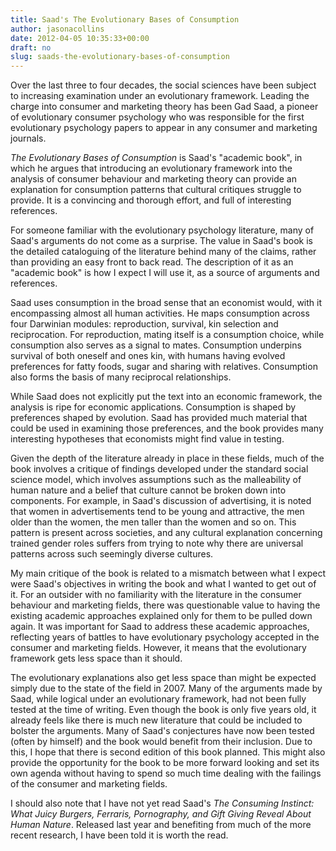 ```yaml
---
title: Saad's The Evolutionary Bases of Consumption
author: jasonacollins
date: 2012-04-05 10:35:33+00:00
draft: no
slug: saads-the-evolutionary-bases-of-consumption
---
```


Over the last three to four decades, the social sciences have been subject to increasing examination under an evolutionary framework. Leading the charge into consumer and marketing theory has been Gad Saad, a pioneer of evolutionary consumer psychology who was responsible for the first evolutionary psychology papers to appear in any consumer and marketing journals.

*The Evolutionary Bases of Consumption* is Saad's "academic book", in which he argues that introducing an evolutionary framework into the analysis of consumer behaviour and marketing theory can provide an explanation for consumption patterns that cultural critiques struggle to provide. It is a convincing and thorough effort, and full of interesting references.

For someone familiar with the evolutionary psychology literature, many of Saad's arguments do not come as a surprise. The value in Saad's book is the detailed cataloguing of the literature behind many of the claims, rather than providing an easy front to back read. The description of it as an "academic book" is how I expect I will use it, as a source of arguments and references.

Saad uses consumption in the broad sense that an economist would, with it encompassing almost all human activities. He maps consumption across four Darwinian modules: reproduction, survival, kin selection and reciprocation. For reproduction, mating itself is a consumption choice, while consumption also serves as a signal to mates. Consumption underpins survival of both oneself and ones kin, with humans having evolved preferences for fatty foods, sugar and sharing with relatives. Consumption also forms the basis of many reciprocal relationships.

While Saad does not explicitly put the text into an economic framework, the analysis is ripe for economic applications. Consumption is shaped by preferences shaped by evolution. Saad has provided much material that could be used in examining those preferences, and the book provides many interesting hypotheses that economists might find value in testing.

Given the depth of the literature already in place in these fields, much of the book involves a critique of findings developed under the standard social science model, which involves assumptions such as the malleability of human nature and a belief that culture cannot be broken down into components. For example, in Saad's discussion of advertising, it is noted that women in advertisements tend to be young and attractive, the men older than the women, the men taller than the women and so on. This pattern is present across societies, and any cultural explanation concerning trained gender roles suffers from trying to note why there are universal patterns across such seemingly diverse cultures.

My main critique of the book is related to a mismatch between what I expect were Saad's objectives in writing the book and what I wanted to get out of it. For an outsider with no familiarity with the literature in the consumer behaviour and marketing fields, there was questionable value to having the existing academic approaches explained only for them to be pulled down again. It was important for Saad to address these academic approaches, reflecting years of battles to have evolutionary psychology accepted in the consumer and marketing fields. However, it means that the evolutionary framework gets less space than it should.

The evolutionary explanations also get less space than might be expected simply due to the state of the field in 2007. Many of the arguments made by Saad, while logical under an evolutionary framework, had not been fully tested at the time of writing. Even though the book is only five years old, it already feels like there is much new literature that could be included to bolster the arguments. Many of Saad's conjectures have now been tested (often by himself) and the book would benefit from their inclusion. Due to this, I hope that there is second edition of this book planned. This might also provide the opportunity for the book to be more forward looking and set its own agenda without having to spend so much time dealing with the failings of the consumer and marketing fields.

I should also note that I have not yet read Saad's *The Consuming Instinct: What Juicy Burgers, Ferraris, Pornography, and Gift Giving Reveal About Human Nature*. Released last year and benefiting from much of the more recent research, I have been told it is worth the read.
